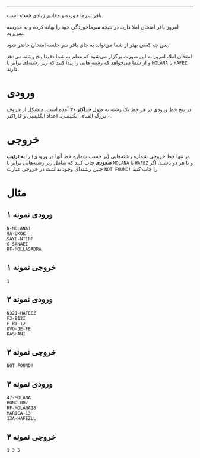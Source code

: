 
----------
باقر سرما خورده و مقادیر زیادی **خسته‌** است.

امروز باقر امتحان املا دارد، در نتیجه سرماخوردگی خود را بهانه کرده و به مدرسه نمی‌رود.

پس چه کسی بهتر از شما می‌تواند به جای باقر سر جلسه امتحان حاضر شود.

امتحان املا، امروز به این صورت برگزار می‌شود که معلم به شما دقیقا پنج رشته می‌دهد و از شما می‌خواهد که رشته هایی را پیدا کنید که زیر رشته‌ای برابر با `MOLANA` یا `HAFEZ` دارند.  
# ورودی
در پنج خط ورودی در هر خط یک رشته به طول **حداکثر ۲۰** آمده است، متشکل از حروف بزرگ الفبای انگلیسی، اعداد انگلیسی و کاراکتر `-`.
# خروجی
در تنها خط خروجی شماره رشته‌هایی (بر حسب شماره خط آنها در ورودی) را **به ترتیب صعودی** چاپ کنید که شامل زیر رشته‌‌هایی برابر با `MOLANA` یا `HAFEZ` و یا هر دو باشند.
اگر چنین رشته‌ای وجود نداشت در خروجی عبارت `NOT FOUND!` را چاپ کنید.
# مثال
## ورودی نمونه ۱
```
N-MOLANA1
9A-UKOK
SAYE-NTERP
G-SANAEI
RF-MOLLASADRA 
```

## خروجی نمونه ۱
```
1
```

## ورودی نمونه ۲
```
N321-HAFEEZ
F3-B12I
F-BI-12
OVO-JE-FE
KASHANI 
```

## خروجی نمونه ۲
```
NOT FOUND!
```
## ورودی نمونه ۳
```
47-MOLANA
BOND-007
RF-MOLANA18
MARICA-13
13A-HAFEZLL
```

## خروجی نمونه ۳
```
1 3 5
```
